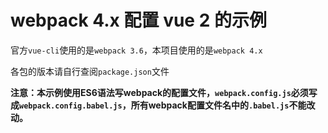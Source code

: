 # webpack 4.x 配置 vue 2 的示例
官方`vue-cli`使用的是`webpack 3.6`，本项目使用的是`webpack 4.x`

各包的版本请自行查阅`package.json`文件

**注意：本示例使用ES6语法写webpack的配置文件，`webpack.config.js`必须写成`webpack.config.babel.js`，所有webpack配置文件名中的`.babel.js`不能改动。**